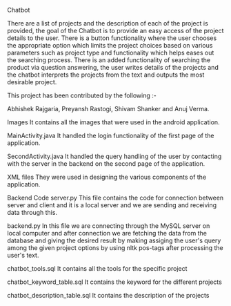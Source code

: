 Chatbot

There are a list of projects and the description of each of the project is provided, the goal of the Chatbot is to provide an easy access of the project details to the user. There is a button functionality where the user chooses the appropriate option which limits the project choices based on various parameters such as project type and functionality which helps eases out the searching process. There is an added functionality of searching the product via question answering, the user writes details of the projects and the chatbot interprets the projects from the text and outputs the most desirable project.

This project has been contributed by the following :-

Abhishek Rajgaria, Preyansh Rastogi, Shivam Shanker and Anuj Verma.

Images
It contains all the images that were used in the android application.

MainActivity.java
It handled the login functionality of the first page of the application.

SecondActivity.java
It handled the query handling of the user by contacting with the server in the backend on the second page of the application.

XML files
They were used in designing the various components of the application.

Backend Code
server.py
This file contains the code for connection between server and client and it is a local server and we are sending and receiving data through this.

backend.py
In this file we are connecting through the MySQL server on local computer and after connection we are fetching the data from the database and giving the desired result by making assiging the user's query among the given project options by using nltk pos-tags after processing the user's text.

chatbot_tools.sql
It contains all the tools for the specific project

chatbot_keyword_table.sql
It contains the keyword for the different projects

chatbot_description_table.sql
It contains the description of the projects
